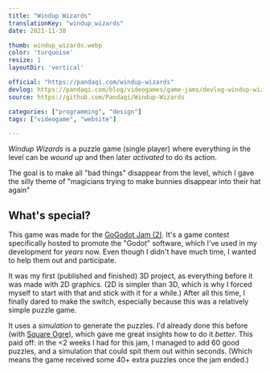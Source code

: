 ```yaml
---
title: "Windup Wizards"
translationKey: "windup_wizards"
date: 2021-11-30

thumb: windup_wizards.webp
color: 'turquoise'
resize: 1
layoutDir: 'vertical'

official: "https://pandaqi.com/windup-wizards"
devlog: https://pandaqi.com/blog/videogames/game-jams/devlog-windup-wizards
source: https://github.com/Pandaqi/Windup-Wizards

categories: ["programming", "design"]
tags: ["videogame", "website"]

---
```


_Windup Wizards_ is a puzzle game (single player) where everything in the level can be _wound up_ and then later _activated_ to do its action. 

The goal is to make all "bad things" disappear from the level, which I gave the silly theme of "magicians trying to make bunnies disappear into their hat again"

## What's special?
This game was made for the [GoGodot Jam (2)](https://itch.io/jam/go-godot-jam-2). It's a game contest specifically hosted to promote the "Godot" software, which I've used in my development for _years_ now. Even though I didn't have much time, I wanted to help them out and participate.

It was my first (published and finished) 3D project, as everything before it was made with 2D graphics. (2D is simpler than 3D, which is why I forced myself to start with that and stick with it for a while.) After all this time, I finally dared to make the switch, especially because this was a relatively simple puzzle game.

It uses a _simulation_ to generate the puzzles. I'd already done this before (with [Square Ogre](/en/writing/picturebook/square-ogre/)), which gave me great insights how to do it _better_. This paid off: in the <2 weeks I had for this jam, I managed to add 60 good puzzles, and a simulation that could spit them out within seconds. (Which means the game received some 40+ extra puzzles once the jam ended.)